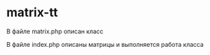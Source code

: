 # matrix-tt

В файле matrix.php описан класс

В файле index.php описаны матрицы и выполняется работа класса